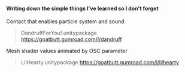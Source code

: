 #### Writing down the simple things I've learned so I don't forget

Contact that enables particle system and sound
>DandruffForYou!.unitypackage
>https://goatbutt.gumroad.com/l/dandruff

Mesh shader values animated by OSC parameter
>LilHearty.unitypackage
>https://goatbutt.gumroad.com/l/lilhearty
